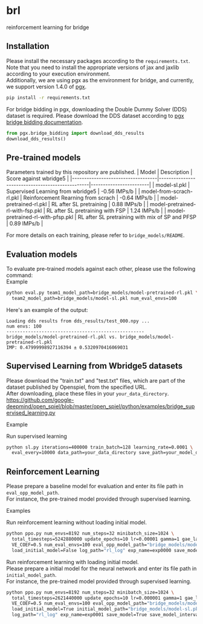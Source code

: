 # brl
reinforcement learning for bridge

## Installation
Please install the necessary packages according to the `requirements.txt`.  
Note that you need to install the appropriate versions of jax and jaxlib according to your execution environment.  
Additionally, we are using pgx as the environment for bridge, and currently, we support version 1.4.0 of [pgx](https://github.com/sotetsuk/pgx). 
```bash
pip install -r requirements.txt
```
For bridge bidding in pgx, downloading the Double Dummy Solver (DDS) dataset is required. Please download the DDS dataset according to [pgx bridge bidding documentation](https://github.com/sotetsuk/pgx/blob/main/docs/bridge_bidding.md).
```py
from pgx.bridge_bidding import download_dds_results
download_dds_results()
```

## Pre-trained models
Parameters trained by this repository are published. 
| Model                             | Description                                     | Score against wbridge5 |
|-----------------------------------|-------------------------------------------------|------------------------|
| model-sl.pkl                      | Supervised Learning from wbridge5               | -0.56 IMPs/b           |
| model-from-scrach-rl.pkl          | Reinforcement Rearning from scrach              | -0.64 IMPs/b           |
| model-pretrained-rl.pkl           | RL after SL pretraining                         |  0.88 IMPs/b           |
| model-pretrained-rl-with-fsp.pkl  | RL after SL pretraining with FSP                |  1.24 IMPs/b           |
| model-pretrained-rl-with-pfsp.pkl | RL after SL pretraining with mix of SP and PFSP |  0.89 IMPs/b           |

For more details on each training, please refer to `bridge_models/README`.
## Evaluation models
To evaluate pre-trained models against each other, please use the following command:  
Example
```bash
python eval.py team1_model_path=bridge_models/model-pretrained-rl.pkl \
  team2_model_path=bridge_models/model-sl.pkl num_eval_envs=100
```

Here's an example of the output:
```
Loading dds results from dds_results/test_000.npy ...
num envs: 100
---------------------------------------------------
bridge_models/model-pretrained-rl.pkl vs. bridge_models/model-pretrained-rl.pkl
IMP: 0.47999998927116394 ± 0.5320970416069031
```

## Supervised Learning from Wbridge5 datasets
Please download the "train.txt" and "test.txt" files, which are part of the dataset published by Openspiel, from the specified URL.  
After downloading, place these files in your `your_data_directory`.  
https://github.com/google-deepmind/open_spiel/blob/master/open_spiel/python/examples/bridge_supervised_learning.py

Example  

Run supervised learning
```bash
python sl.py iterations=400000 train_batch=128 learning_rate=0.0001 \
  eval_every=10000 data_path=your_data_directory save_path=your_model_directory
```


## Reinforcement Learning
Please prepare a baseline model for evaluation and enter its file path in `eval_opp_model_path`.  
For instance, the pre-trained model provided through supervised learning.  

Examples  
  
Run reinforcement learning without loading initial model.

```bash
python ppo.py num_envs=8192 num_steps=32 minibatch_size=1024 \
  total_timesteps=5242880000 update_epochs=10 lr=0.00001 gamma=1 gae_lambda=0.95 ent_coef=0.001 \
  VE_COEF=0.5 num_eval_envs=100 eval_opp_model_path="bridge_models/model-sl.pkl" num_eval_step=10 \
  load_initial_model=False log_path="rl_log" exp_name=exp0000 save_model=True save_model_interval=100
```

Run reinforcement learning with loading initial model.  
Please prepare a initial model for the neural network and enter its file path in `initial_model_path`.  
For instance, the pre-trained model provided through supervised learning. 

```bash
python ppo.py num_envs=8192 num_steps=32 minibatch_size=1024 \
  total_timesteps=2621440000 update_epochs=10 lr=0.000001 gamma=1 gae_lambda=0.95 ent_coef=0.001 \
  VE_COEF=0.5 num_eval_envs=100 eval_opp_model_path="bridge_models/model-sl.pkl" num_eval_step=10 \
  load_initial_model=True initial_model_path="bridge_models/model-sl.pkl" \
  log_path="rl_log" exp_name=exp0001 save_model=True save_model_interval=100
```
